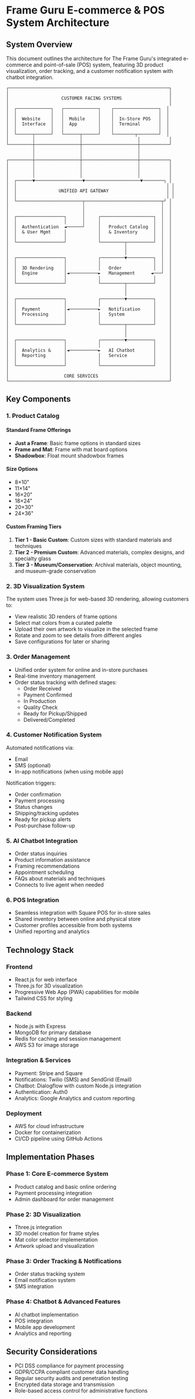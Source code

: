 # Frame Guru E-commerce & POS System Architecture

## System Overview

This document outlines the architecture for The Frame Guru's integrated e-commerce and point-of-sale (POS) system, featuring 3D product visualization, order tracking, and a customer notification system with chatbot integration.

```
┌─────────────────────────────────────────────────────────────┐
│                                                             │
│                    CUSTOMER FACING SYSTEMS                  │
│                                                             │
│  ┌─────────────┐   ┌─────────────┐    ┌─────────────────┐  │
│  │             │   │             │    │                 │  │
│  │  Website    │   │  Mobile     │    │  In-Store POS   │  │
│  │  Interface  │   │  App        │    │  Terminal       │  │
│  │             │   │             │    │                 │  │
│  └──────┬──────┘   └──────┬──────┘    └────────┬────────┘  │
│         │                 │                     │           │
└─────────┼─────────────────┼─────────────────────┼───────────┘
          │                 │                     │
          │                 │                     │
┌─────────┼─────────────────┼─────────────────────┼───────────┐
│         │                 │                     │           │
│         │                 │                     │           │
│         │                 │                     │           │
│  ┌──────▼──────────────────▼─────────────────────▼────────┐ │
│  │                                                         │ │
│  │                UNIFIED API GATEWAY                      │ │
│  │                                                         │ │
│  └─────────────────────────┬─────────────────────────────┬┘ │
│                            │                             │  │
│                            │                             │  │
│  ┌──────────────────┐      │     ┌────────────────────┐  │  │
│  │                  │      │     │                    │  │  │
│  │  Authentication  ◄──────┘     │   Product Catalog  │  │  │
│  │  & User Mgmt     │            │   & Inventory      │  │  │
│  │                  │            │                    │  │  │
│  └──────────────────┘            └─────────┬──────────┘  │  │
│                                            │             │  │
│                                            │             │  │
│  ┌──────────────────┐            ┌─────────▼──────────┐  │  │
│  │                  │            │                    │  │  │
│  │  3D Rendering    │            │   Order            │  │  │
│  │  Engine          │◄───────────►   Management      ◄───┘  │
│  │                  │            │                    │     │
│  └──────────────────┘            └─────────┬──────────┘     │
│                                            │                │
│                                            │                │
│  ┌──────────────────┐            ┌─────────▼──────────┐     │
│  │                  │            │                    │     │
│  │  Payment         │◄───────────►   Notification     │     │
│  │  Processing      │            │   System           │     │
│  │                  │            │                    │     │
│  └──────────────────┘            └─────────┬──────────┘     │
│                                            │                │
│                                            │                │
│  ┌──────────────────┐            ┌─────────▼──────────┐     │
│  │                  │            │                    │     │
│  │  Analytics &     │◄───────────►   AI Chatbot       │     │
│  │  Reporting       │            │   Service          │     │
│  │                  │            │                    │     │
│  └──────────────────┘            └────────────────────┘     │
│                                                             │
│                     CORE SERVICES                           │
└─────────────────────────────────────────────────────────────┘
```

## Key Components

### 1. Product Catalog

#### Standard Frame Offerings
- **Just a Frame**: Basic frame options in standard sizes
- **Frame and Mat**: Frame with mat board options
- **Shadowbox**: Float mount shadowbox frames

#### Size Options
- 8×10"
- 11×14"
- 16×20"
- 18×24"
- 20×30"
- 24×36"

#### Custom Framing Tiers
1. **Tier 1 - Basic Custom**: Custom sizes with standard materials and techniques
2. **Tier 2 - Premium Custom**: Advanced materials, complex designs, and specialty glass
3. **Tier 3 - Museum/Conservation**: Archival materials, object mounting, and museum-grade conservation

### 2. 3D Visualization System

The system uses Three.js for web-based 3D rendering, allowing customers to:
- View realistic 3D renders of frame options
- Select mat colors from a curated palette
- Upload their own artwork to visualize in the selected frame
- Rotate and zoom to see details from different angles
- Save configurations for later or sharing

### 3. Order Management

- Unified order system for online and in-store purchases
- Real-time inventory management
- Order status tracking with defined stages:
  - Order Received
  - Payment Confirmed
  - In Production
  - Quality Check
  - Ready for Pickup/Shipped
  - Delivered/Completed

### 4. Customer Notification System

Automated notifications via:
- Email
- SMS (optional)
- In-app notifications (when using mobile app)

Notification triggers:
- Order confirmation
- Payment processing
- Status changes
- Shipping/tracking updates
- Ready for pickup alerts
- Post-purchase follow-up

### 5. AI Chatbot Integration

- Order status inquiries
- Product information assistance
- Framing recommendations
- Appointment scheduling
- FAQs about materials and techniques
- Connects to live agent when needed

### 6. POS Integration

- Seamless integration with Square POS for in-store sales
- Shared inventory between online and physical store
- Customer profiles accessible from both systems
- Unified reporting and analytics

## Technology Stack

### Frontend
- React.js for web interface
- Three.js for 3D visualization
- Progressive Web App (PWA) capabilities for mobile
- Tailwind CSS for styling

### Backend
- Node.js with Express
- MongoDB for primary database
- Redis for caching and session management
- AWS S3 for image storage

### Integration & Services
- Payment: Stripe and Square
- Notifications: Twilio (SMS) and SendGrid (Email)
- Chatbot: Dialogflow with custom Node.js integration
- Authentication: Auth0
- Analytics: Google Analytics and custom reporting

### Deployment
- AWS for cloud infrastructure
- Docker for containerization
- CI/CD pipeline using GitHub Actions

## Implementation Phases

### Phase 1: Core E-commerce System
- Product catalog and basic online ordering
- Payment processing integration
- Admin dashboard for order management

### Phase 2: 3D Visualization
- Three.js integration
- 3D model creation for frame styles
- Mat color selector implementation
- Artwork upload and visualization

### Phase 3: Order Tracking & Notifications
- Order status tracking system
- Email notification system
- SMS integration

### Phase 4: Chatbot & Advanced Features
- AI chatbot implementation
- POS integration
- Mobile app development
- Analytics and reporting

## Security Considerations

- PCI DSS compliance for payment processing
- GDPR/CCPA compliant customer data handling
- Regular security audits and penetration testing
- Encrypted data storage and transmission
- Role-based access control for administrative functions
